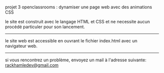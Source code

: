 projet 3 openclassrooms : dynamiser une page web avec des animations CSS

le site est construit avec le langage HTML et CSS et ne necessite aucun procédé particuler pour son lancement.

-------------------------------

le site web est accessible en ouvrant le fichier index.html avec un navigateur web.

-------------------------------

si vous rencontrez un problème, envoyez un mail à l'adresse suivante:
rackhamledev@gmail.com
